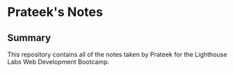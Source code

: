 # Prateek's Notes

## Summary 

This repository contains all of the notes taken by Prateek for the Lighthouse Labs Web Development Bootcamp.